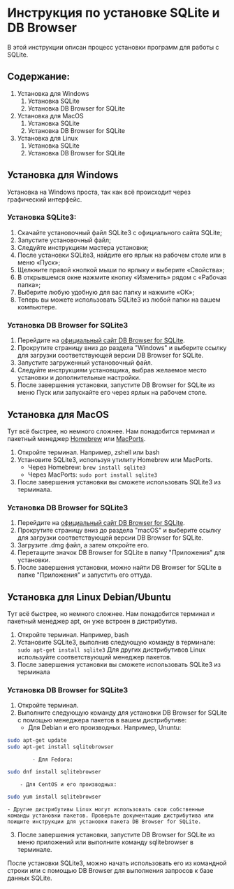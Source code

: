# Инструкция по установке SQLite и DB Browser

В этой инструкции описан процесс установки программ для работы с SQLite. 
## Содержание: 
1. Установка для Windows
	1. Установка SQLite
	2. Установка DB Browser for SQLite
2. Установка для MacOS
	1. Установка SQLite
	2. Установка DB Browser for SQLite
3. Установка для Linux
	1. Установка SQLite
	2. Установка DB Browser for SQLite
## Установка для Windows
Установка на Windows проста, так как всё происходит через графический интерфейс. 
### Установка SQLite3:
1. Скачайте установочный файл SQLite3 с официального сайта SQLite;
2. Запустите установочный файл;
3. Следуйте инструкциям мастера установки;
4. После установки SQLite3, найдите его ярлык на рабочем столе или в меню «Пуск»;
5. Щелкните правой кнопкой мыши по ярлыку и выберите «Свойства»;
6. В открывшемся окне нажмите кнопку «Изменить» рядом с «Рабочая папка»;
7. Выберите любую удобную для вас папку и нажмите «ОК»;
8. Теперь вы можете использовать SQLite3 из любой папки на вашем компьютере.
### Установка DB Browser for SQLite3
1. Перейдите на [официальный сайт DB Browser for SQLite](https://sqlitebrowser.org/dl/).
2. Прокрутите страницу вниз до раздела "Windows" и выберите ссылку для загрузки соответствующей версии DB Browser for SQLite.
3. Запустите загруженный установочный файл.
4. Следуйте инструкциям установщика, выбрав желаемое место установки и дополнительные настройки.
5. После завершения установки, запустите DB Browser for SQLite из меню Пуск или запускайте его через ярлык на рабочем столе.
## Установка для MacOS
Тут всё быстрее, но немного сложнее. Нам понадобится терминал и пакетный менеджер [Homebrew](https://brew.sh) или [MacPorts](https://www.macports.org/install.php).
1. Откройте терминал. Например, zshell или bash
2. Установите SQLite3, используя утилиту Homebrew или MacPorts.
	- Через Homebrew:
		`brew install sqlite3`
	- Через MacPorts:
		`sudo port install sqlite3`
3. После завершения установки вы сможете использовать SQLite3 из терминала.
### Установка DB Browser for SQLite3
1. Перейдите на [официальный сайт DB Browser for SQLite](https://sqlitebrowser.org/dl/).
2. Прокрутите страницу вниз до раздела "macOS" и выберите ссылку для загрузки соответствующей версии DB Browser for SQLite.
3. Загрузите .dmg файл, а затем откройте его.
4. Перетащите значок DB Browser for SQLite в папку "Приложения" для установки.
5. После завершения установки, можно найти DB Browser for SQLite в папке "Приложения" и запустить его оттуда.

## Установка для Linux Debian/Ubuntu
Тут всё быстрее, но немного сложнее. Нам понадобится терминал и пакетный менеджер apt, он уже встроен в дистрибутив. 

1. Откройте терминал. Например, bash
2. Установите SQLite3, выполнив следующую команду в терминале:
		`sudo apt-get install sqlite3`
Для других дистрибутивов Linux используйте соответствующий менеджер пакетов.
3. После завершения установки вы сможете использовать SQLite3 из терминала
### Установка DB Browser for SQLite3
1. Откройте терминал.
2. Выполните следующую команду для установки DB Browser for SQLite с помощью менеджера пакетов в вашем дистрибутиве:
	- Для Debian и его производных. Например, Ununtu:
```bash
sudo apt-get update
sudo apt-get install sqlitebrowser
```
			- Для Fedora:
``` bash
sudo dnf install sqlitebrowser
```
		- Для CentOS и его производных:
```bash
sudo yum install sqlitebrowser
```
	- Другие дистрибутивы Linux могут использовать свои собственные команды установки пакетов. Проверьте документацию дистрибутива или поищите инструкции для установки пакета DB Browser for SQLite.
3. После завершения установки, запустите DB Browser for SQLite из меню приложений или выполните команду sqlitebrowser в терминале.


После установки SQLite3, можно начать использовать его из командной строки или с помощью DB Browser для выполнения запросов к базе данных SQLite.
